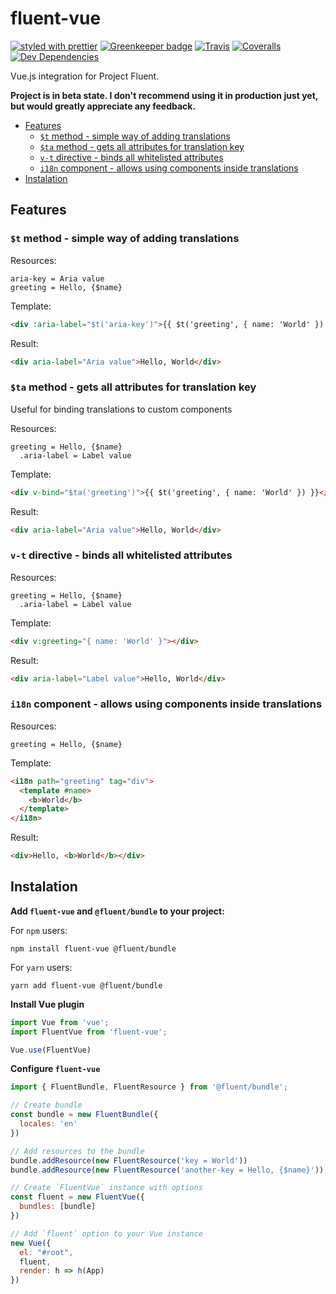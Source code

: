 # fluent-vue

[![styled with prettier](https://img.shields.io/badge/styled_with-prettier-ff69b4.svg)](https://github.com/prettier/prettier)
[![Greenkeeper badge](https://badges.greenkeeper.io/Demivan/fluent-vue.svg)](https://greenkeeper.io/)
[![Travis](https://img.shields.io/travis/Demivan/fluent-vue.svg)](https://travis-ci.org/Demivan/fluent-vue)
[![Coveralls](https://img.shields.io/coveralls/Demivan/fluent-vue.svg)](https://coveralls.io/github/Demivan/fluent-vue)
[![Dev Dependencies](https://david-dm.org/Demivan/fluent-vue/dev-status.svg)](https://david-dm.org/Demivan/fluent-vue?type=dev)

Vue.js integration for Project Fluent.

**Project is in beta state. I don't recommend using it in production just yet, but would greatly appreciate any feedback.**

<!-- TOC depthfrom:2 -->

- [Features](#features)
	- [`$t` method - simple way of adding translations](#t-method---simple-way-of-adding-translations)
	- [`$ta` method - gets all attributes for translation key](#ta-method---gets-all-attributes-for-translation-key)
	- [`v-t` directive - binds all whitelisted attributes](#v-t-directive---binds-all-whitelisted-attributes)
	- [`i18n` component - allows using components inside translations](#i18n-component---allows-using-components-inside-translations)
- [Instalation](#instalation)

<!-- /TOC -->

## Features

### `$t` method - simple way of adding translations

Resources:
```
aria-key = Aria value
greeting = Hello, {$name}
```

Template:
```html
<div :aria-label="$t('aria-key')">{{ $t('greeting', { name: 'World' }) }}</div>
```

Result:
```html
<div aria-label="Aria value">Hello, ⁨World⁩</div>
```

### `$ta` method - gets all attributes for translation key
Useful for binding translations to custom components

Resources:
```
greeting = Hello, {$name}
  .aria-label = Label value
```

Template:
```html
<div v-bind="$ta('greeting')">{{ $t('greeting', { name: 'World' }) }}</div>
```

Result:
```html
<div aria-label="Aria value">Hello, ⁨World⁩</div>
```

### `v-t` directive - binds all whitelisted attributes

Resources:
```
greeting = Hello, {$name}
  .aria-label = Label value
```

Template:
```html
<div v:greeting="{ name: 'World' }"></div>
```

Result:
```html
<div aria-label="Label value">Hello, ⁨World⁩</div>
```

### `i18n` component - allows using components inside translations

Resources:
```
greeting = Hello, {$name}
```

Template:
```html
<i18n path="greeting" tag="div">
  <template #name>
    <b>World</b>
  </template>
</i18n>
```

Result:
```html
<div>Hello, ⁨<b>World</b>⁩</div>
```

## Instalation

**Add `fluent-vue` and `@fluent/bundle` to your project:**

For `npm` users:
```
npm install fluent-vue @fluent/bundle
```

For `yarn` users:
```
yarn add fluent-vue @fluent/bundle
```

**Install Vue plugin**

```js
import Vue from 'vue';
import FluentVue from 'fluent-vue';

Vue.use(FluentVue)
```

**Configure `fluent-vue`**
```js
import { FluentBundle, FluentResource } from '@fluent/bundle';

// Create bundle
const bundle = new FluentBundle({
  locales: 'en'
})

// Add resources to the bundle 
bundle.addResource(new FluentResource('key = World'))
bundle.addResource(new FluentResource('another-key = Hello, {$name}'))

// Create `FluentVue` instance with options
const fluent = new FluentVue({
  bundles: [bundle]
})

// Add `fluent` option to your Vue instance
new Vue({
  el: "#root",
  fluent,
  render: h => h(App)
})
```

